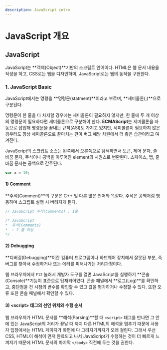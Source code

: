 ```yaml
---
description: JavaScript intro
---
```


# JavaScript 개요

## JavaScript

JavaScript는 **객체\(Object\)**기반의 스크립트 언어이다. HTML은 웹 문서 내용을 작성을 하고, CSS로는 웹을 디자인하며, JavaScript로는 웹의 동작을 구현한다. 

### 1. JavaScript Basic

JavaScript에서는 명령을 **명령문\(statment\)**이라고 부르며, **세미콜론\(;\)**으로 구분된다.

명령문이 한 줄을 다 차지할 경우에는 세미콜론이 필요하지 않지만, 한 줄에 두 개 이상의 명령문이 필요하다면 세미콜론으로 구분해야 한다. **ECMAScript**는 세미콜론을 자동으로 삽입해 명령문을 끝내는 규칙\(ASI\)도 가지고 있지만, 세미콜론이 필요하지 않은 경우라도 항상 세미콜론으로 끝마치는 편이 버그 예방 차원에서 더 좋은 습관이라고 여겨진다.

JavaScript의 스크립트 소스는 왼쪽에서 오른쪽으로 탐색하면서 토큰, 제어 문자, 줄 바꿈 문자, 주석이나 공백을 이루어진 element의 시퀀스로 변환된다. 스페이스, 탭,  줄 바꿈 문자는 공백으로 간주된다.

```javascript
var x = 10;
```

#### 1\) Comment

**주석\(Comment\)**의 구문은 C++ 및 다른 많은 언어와 똑같다. 주석은 공백처럼 행동하며 스크립트 실행 시 버려지게 된다.

```javascript
// JavaScript 주석(Comments) : 1줄

/* JavaScript
*  주석(Comments)
*  : 2 줄 이상
*/
```

#### 2\) Debugging

**디버깅\(Debugging\)**이란 컴퓨터 프로그램이나 하드웨어 장치에서 잘못된 부분, 즉 버그를 찾아서 수정하거나 또는 에러를 피해나가는 처리과정이다. 

웹 브라우저에서 `F12` 눌러서 개발자 도구를 열면 JavaScript를 실행하기 **콘솔\(Console\)**기능이 표준으로 탑재되어있다.  콘솔 패널에서 **로그\(Log\)**를 확인하고, 중단점을 건 시점의 변수를 확인할 수 있고 값을 평가하거나 수정할 수 있다. 또한 오류 또한 콘솔 패널에서 확인할 수 있다.

#### 3\) &lt;script&gt; 태그의 선언 위치와 수행 순서

웹 브라우저가 HTML 문서를 **해석\(Parsing\)**할 때 `<script>` 태그를 만나면 그 안에 있는 JavaScript의 처리가 끝날 때 까지 다른 HTML의 해석을 멈추기 때문에 사용자 입장에서는 HTML 페이지가 화면에 다 그려지기까지가 오래 걸린다. 그래서 우선 CSS, HTML이 해석이 먼저 완료되고 나서 JavaScript가 수행하는 것이 더 빠르게 느껴지기 때문에 HTML 문서의 마지막 `</body>` 직전에 두는 것을 권한다.





